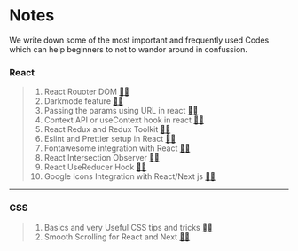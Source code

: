 # Notes

We write down some of the most important and frequently used Codes which can help beginners to not to wandor around in confussion.

### React

> 1. React Rouoter DOM [🔗🚀](React/React-Router.md)
> 2. Darkmode feature [🔗🚀](React/Darkmode.md)
> 3. Passing the params using URL in react [🔗🚀](React/Pass-Param-URL.md)
> 4. Context API or useContext hook in react [🔗🚀](React/ContextAPI.md)
> 5. React Redux and Redux Toolkit [🔗🚀](React/Redux.md)
> 6. Eslint and Prettier setup in React [🔗🚀](React/Eslint-Prettier.md)
> 7. Fontawesome integration with React [🔗🚀](React/Fontawesome-react.md)
> 8. React Intersection Observer [🔗🚀](React/Intersection-Observer.md)
> 9. React UseReducer Hook [🔗🚀](React/UseReducer.md)
> 10. Google Icons Integration with React/Next js [🔗🚀](React/Google-Icons.md)
---

### CSS

> 1. Basics and very Useful CSS tips and tricks [🔗🚀](CSS/Basics-CSS.md)
> 2. Smooth Scrolling for React and Next [🔗🚀](CSS/Smooth-Scrolling.md)
